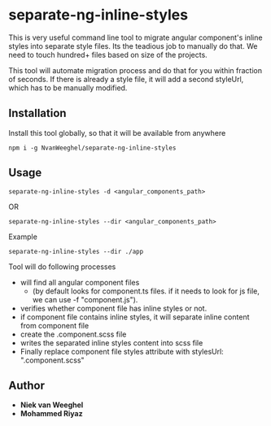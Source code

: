 # separate-ng-inline-styles

This is very useful command line tool to migrate angular component's inline styles into separate style files.
Its the teadious job to manually do that. We need to touch hundred+ files based on size of the projects. 

This tool will automate migration process and do that for you within fraction of seconds.
If there is already a style file, it will add a second styleUrl, which has to be manually modified.

## Installation

Install this tool globally, so that it will be available from anywhere

```
npm i -g NvanWeeghel/separate-ng-inline-styles
```
## Usage

```
separate-ng-inline-styles -d <angular_components_path>
 ```
 OR
 
 ```
 separate-ng-inline-styles --dir <angular_components_path>
  ```
 
 Example
 
 ```
separate-ng-inline-styles --dir ./app
```  
Tool will do following processes
 - will find all angular component files 
   - (by default looks for component.ts files. if it needs to look for js file, we can use -f "component.js"). 
 - verifies whether component file has inline styles or not. 
 - if component file contains inline styles, it will separate inline content from component file
 - create the <componentname>.component.scss file
 - writes the separated inline styles content into scss file
 - Finally replace component file styles attribute with stylesUrl: "<componentName>.component.scss"

## Author

* **Niek van Weeghel**
* **Mohammed Riyaz**
